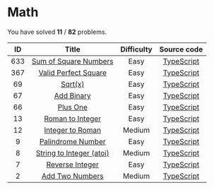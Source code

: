 # Math 
 You have solved  **11** / **82** problems.

| ID | Title | Difficulty | Source code |
|:--:|:-----:|:-----:|:-----:|
| 633 | [Sum of Square Numbers](https://leetcode.com/problems/sum-of-square-numbers/)| Easy | [TypeScript](../src/problems/633.sum-of-square-numbers/index.ts) |
| 367 | [Valid Perfect Square](https://leetcode.com/problems/valid-perfect-square/)| Easy | [TypeScript](../src/problems/367.valid-perfect-square/index.ts) |
| 69 | [Sqrt(x)](https://leetcode.com/problems/sqrtx/)| Easy | [TypeScript](../src/problems/69.sqrt(x)/index.ts) |
| 67 | [Add Binary](https://leetcode.com/problems/add-binary/)| Easy | [TypeScript](../src/problems/67.add-binary/index.ts) |
| 66 | [Plus One](https://leetcode.com/problems/plus-one/)| Easy | [TypeScript](../src/problems/66.plus-one/index.ts) |
| 13 | [Roman to Integer](https://leetcode.com/problems/roman-to-integer/)| Easy | [TypeScript](../src/problems/13.roman-to-integer/index.ts) |
| 12 | [Integer to Roman](https://leetcode.com/problems/integer-to-roman/)| Medium | [TypeScript](../src/problems/12.integer-to-roman/index.ts) |
| 9 | [Palindrome Number](https://leetcode.com/problems/palindrome-number/)| Easy | [TypeScript](../src/problems/9.palindrome-number/index.ts) |
| 8 | [String to Integer (atoi)](https://leetcode.com/problems/string-to-integer-atoi/)| Medium | [TypeScript](../src/problems/8.string-to-integer-(atoi)/index.ts) |
| 7 | [Reverse Integer](https://leetcode.com/problems/reverse-integer/)| Easy | [TypeScript](../src/problems/7.reverse-integer/index.ts) |
| 2 | [Add Two Numbers](https://leetcode.com/problems/add-two-numbers/)| Medium | [TypeScript](../src/problems/2.add-two-numbers/index.ts) |
